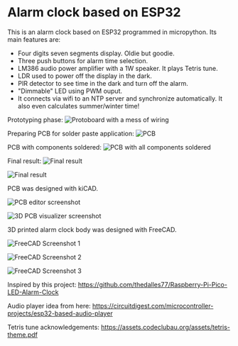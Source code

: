 # Alarm clock based on ESP32

This is an alarm clock based on ESP32 programmed in micropython. Its main features are:

- Four digits seven segments display. Oldie but goodie.
- Three push buttons for alarm time selection.
- LM386 audio power amplifier with a 1W speaker. It plays Tetris tune.
- LDR used to power off the display in the dark.
- PIR detector to see time in the dark and turn off the alarm.
- "Dimmable" LED using PWM ouput.
- It connects via wifi to an NTP server and synchronize automatically. It also even calculates summer/winter time!

Prototyping phase:
![Protoboard with a mess of wiring](https://github.com/jcortade/despertador/blob/main/images/IMG_20250525_185729.jpg)

Preparing PCB for solder paste application:
![PCB](https://github.com/jcortade/despertador/blob/main/images/IMG_20250606_174817.jpg)

PCB with components soldered:
![PCB with all components soldered](https://github.com/jcortade/despertador/blob/main/images/IMG_20250621_182720.jpg)

Final result:
![Final result](https://github.com/jcortade/despertador/blob/main/images/IMG_20250628_181656.jpg)

![Final result](https://github.com/jcortade/despertador/blob/main/images/IMG_20250630_230623.jpg)


PCB was designed with kiCAD. 

![PCB editor screenshot](https://github.com/jcortade/despertador/blob/main/images/Screenshot%20from%20pcb%20editor.png)

![3D PCB visualizer screenshot](https://github.com/jcortade/despertador/blob/main/images/despertador_3d_pcb.png)

3D printed alarm clock body was designed with FreeCAD. 

![FreeCAD Screenshot 1](https://github.com/jcortade/despertador/blob/main/images/freecad01.png)

![FreeCAD Screenshot 2](https://github.com/jcortade/despertador/blob/main/images/freecad02.png)

![FreeCAD Screenshot 3](https://github.com/jcortade/despertador/blob/main/images/freecad02.png)


Inspired by this project: https://github.com/thedalles77/Raspberry-Pi-Pico-LED-Alarm-Clock

Audio player idea from here: https://circuitdigest.com/microcontroller-projects/esp32-based-audio-player

Tetris tune acknowledgements: https://assets.codeclubau.org/assets/tetris-theme.pdf

